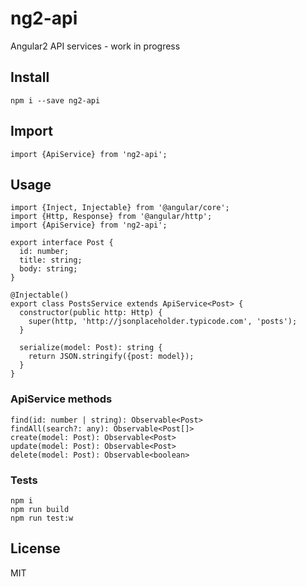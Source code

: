 # ng2-api

Angular2 API services - work in progress

## Install

    npm i --save ng2-api

## Import

    import {ApiService} from 'ng2-api';

## Usage

    import {Inject, Injectable} from '@angular/core';
    import {Http, Response} from '@angular/http';
    import {ApiService} from 'ng2-api';
    
    export interface Post {
      id: number;
      title: string;
      body: string;
    }
    
    @Injectable()
    export class PostsService extends ApiService<Post> {
      constructor(public http: Http) {
        super(http, 'http://jsonplaceholder.typicode.com', 'posts');
      }
    
      serialize(model: Post): string {
        return JSON.stringify({post: model});
      }
    }

### ApiService methods

    find(id: number | string): Observable<Post>
    findAll(search?: any): Observable<Post[]>
    create(model: Post): Observable<Post>
    update(model: Post): Observable<Post>
    delete(model: Post): Observable<boolean>

### Tests

    npm i
    npm run build
    npm run test:w

## License

MIT
